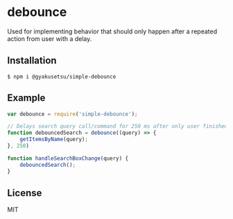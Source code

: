 # debounce

  Used for implementing behavior that should only happen after a repeated
  action from user with a delay.

## Installation

    $ npm i @gyakusetsu/simple-debounce

## Example

```js
var debounce = require('simple-debounce');

// Delays search query call/command for 250 ms after only user finished typing.
function debouncedSearch = debounce((query) => {
    getItemsByName(query);
}, 250)

function handleSearchBoxChange(query) {
    debouncedSearch();
}
```

## License

  MIT
